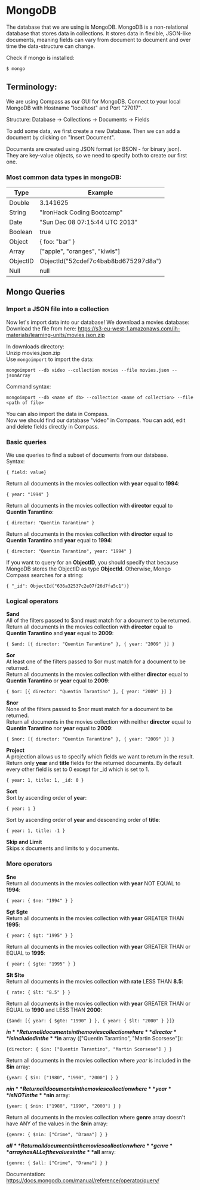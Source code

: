 # MongoDB

The database that we are using is MongoDB. MongoDB is a non-relational database that stores data in collections. It stores data in flexible, JSON-like documents, meaning fields can vary from document to document and over time the data-structure can change.

Check if mongo is installed:
```
$ mongo
```

## Terminology:

We are using Compass as our GUI for MongoDB. Connect to your local MongoDB with Hostname "localhost" and Port "27017".

Structure: Database -> Collections -> Documents -> Fields

To add some data, we first create a new Database. Then we can add a document by clicking on "Insert Document".

Documents are created using JSON format (or BSON - for binary json). They are key-value objects, so we need to specify both to create our first one.

### Most common data types in mongoDB:

| Type      | Example                               |
| ---       | ---                                   |
| Double    | 3.141625                              |
| String    | "IronHack Coding Bootcamp"            |
| Date      | "Sun Dec 08 07:15:44 UTC 2013"        |
| Boolean   | true                                  |
| Object    | { foo: "bar" }                        |
| Array     | ["apple", "oranges", "kiwis"]         |
| ObjectID  | ObjectId("52cdef7c4bab8bd675297d8a")  |
| Null      | null                                  |

## Mongo Queries

### Import a JSON file into a collection

Now let's import data into our database! We download a movies database:  
Download the file from here: https://s3-eu-west-1.amazonaws.com/ih-materials/learning-units/movies.json.zip

In downloads directory:  
Unzip movies.json.zip  
Use `mongoimport` to import the data:  
```
mongoimport --db video --collection movies --file movies.json --jsonArray
```  
Command syntax:  
```
mongoimport --db <name of db> --collection <name of collection> --file <path of file>
```  
You can also import the data in Compass.  
Now we should find our database "video" in Compass. You can add, edit and delete fields directly in Compass.   

### Basic queries

We use queries to find a subset of documents from our database.  
Syntax:  
```
{ field: value}
```  
Return all documents in the movies collection with **year** equal to **1994**:  
```
{ year: "1994" }
```  
Return all documents in the movies collection with **director** equal to **Quentin Tarantino**:  
```
{ director: "Quentin Tarantino" }
```  
Return all documents in the movies collection with **director** equal to **Quentin Tarantino** and **year** equal to **1994**:  
```
{ director: "Quentin Tarantino", year: "1994" }
```  

If you want to query for an **ObjectID**, you should specify that because MongoDB stores the ObjectID as type **ObjectId**. Otherwise, Mongo Compass searches for a string:  
```
{ "_id": ObjectId("636a32537c2e07f26d7fa5c1")}
```

### Logical operators

**$and**  
All of the filters passed to $and must match for a document to be returned. 
Return all documents in the movies collection with **director** equal to **Quentin Tarantino** and **year** equal to **2009**:  
```
{ $and: [{ director: "Quentin Tarantino" }, { year: "2009" }] }  
```

**$or**  
At least one of the filters passed to $or must match for a document to be returned.  
Return all documents in the movies collection with either **director** equal to **Quentin Tarantino** or **year** equal to **2009**:  
```
{ $or: [{ director: "Quentin Tarantino" }, { year: "2009" }] }
```

**$nor**  
None of the filters passed to $nor must match for a document to be returned.  
Return all documents in the movies collection with neither **director** equal to **Quentin Tarantino** nor **year** equal to **2009**:  
```
{ $nor: [{ director: "Quentin Tarantino" }, { year: "2009" }] }
```

**Project**  
A projection allows us to specify which fields we want to return in the result.
Return only **year** and **title** fields for the returned documents. By default every other field is set to 0 except for _id which is set to 1.  
```
{ year: 1, title: 1, _id: 0 }
```

**Sort**  
Sort by ascending order of **year**:  
```
{ year: 1 }
``` 

Sort by ascending order of **year** and descending order of **title**:  
```
{ year: 1, title: -1 }
```

**Skip and Limit**  
Skips x documents and limits to y documents.  

### More operators

**$ne**  
Return all documents in the movies collection with **year** NOT EQUAL to **1994**:
```
{ year: { $ne: "1994" } }
```

**$gt $gte**  
Return all documents in the movies collection with **year** GREATER THAN **1995**:  
```
{ year: { $gt: "1995" } }
```

Return all documents in the movies collection with **year** GREATER THAN or EQUAL to **1995**:  
```
{ year: { $gte: "1995" } }
```

**$lt $lte**  
Return all documents in the movies collection with **rate** LESS THAN **8.5**:  
```
{ rate: { $lt: "8.5" } }
```

Return all documents in the movies collection with **year** GREATER THAN or EQUAL to **1990** and LESS THAN **2000**:  
```
{$and: [{ year: { $gte: "1990" } }, { year: { $lt: "2000" } }]}
```

**$in**  
Return all documents in the movies collection where **director** is included in the **$in** array (["Quentin Tarantino", "Martin Scorsese"]):  
```
{director: { $in: ["Quentin Tarantino", "Martin Scorsese"] } }
```

Return all documents in the movies collection where *year* is included in the **$in** array:  
```
{year: { $in: ["1980", "1990", "2000"] } }
```

**$nin**  
Return all documents in the movies collection where **year** is NOT in the **$nin** array:  
```
{year: { $nin: ["1980", "1990", "2000"] } }
```

Return all documents in the movies collection where **genre** array doesn't have ANY of the values in the **$nin** array:  
```
{genre: { $nin: ["Crime", "Drama"] } }
```

**$all**  
Return all documents in the movies collection where **genre** array has ALL of the values in the **$all** array:  
```
{genre: { $all: ["Crime", "Drama"] } }
```

Documentation: https://docs.mongodb.com/manual/reference/operator/query/